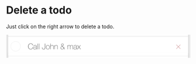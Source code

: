 # Delete a todo

Just click on the right arrow to delete a todo.

![Screenshot](../../screenshots/actions/delete.png)
